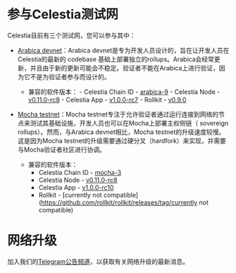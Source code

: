 # 参与Celestia测试网

Celestia目前有三个测试网，您可以参与其中：

- [Arabica devnet](https://docs.celestia.org/nodes/arabica-devnet/)：Arabica devnet是专为开发人员设计的，旨在让开发人员在Celestia的最新的 codebase 基础上部署独立的rollups。Arabica会经常更新，并且由于新的更新可能会不稳定。验证者不能在Arabica上进行验证，因为它不是为验证者参与而设计的。
	- 	兼容的软件版本：
	   - Celestia Chain ID - [arabica-9](https://github.com/celestiaorg/networks/tree/master/arabica-9)
	   - Celestia Node - [v0.11.0-rc8](https://github.com/celestiaorg/celestia-node/releases/tag/v0.11.0-rc8)
	   - Celestia App - [v1.0.0-rc7](https://github.com/celestiaorg/celestia-app/releases/tag/v1.0.0-rc7)
	   - Rollkit - [v0.9.0](https://github.com/rollkit/rollkit/releases/tag/v0.9.0)



- [Mocha testnet](https://docs.celestia.org/nodes/mocha-testnet/)：Mocha testnet专注于允许验证者通过运行连接到网络的节点来测试其基础设施，开发人员也可以在Mocha上部署主权侧链（ sovereign rollups）。然而，与Arabica devnet相比，Mocha testnet的升级速度较慢。这是因为Mocha testnet的升级需要通过硬分叉（hardfork）<!-- 硬分叉是一种区块链协议的重大更改，要求所有节点和参与者都同意升级。因此，Mocha测试网络的升级过程需要更多的时间和精力，使得它的升级相对较慢。-->来实现，并需要与Mocha验证者社区进行协调。
  - 兼容的软件版本：
    - Celestia Chain ID - [mocha-3](https://github.com/celestiaorg/networks/tree/master/mocha-3)
    - Celestia Node - [v0.11.0-rc8](https://github.com/celestiaorg/celestia-node/releases/tag/v0.11.0-rc8)
    - Celestia App - [v1.0.0-rc10](https://github.com/celestiaorg/celestia-app/releases/tag/v1.0.0-rc10)
    - Rollkit - [currently not compatible](https://github.com/rollkit/rollkit/releases/tag/currently not compatible)


# 网络升级

加入我们的[Telegram公告频道](https://t.me/+smSFIA7XXLU4MjJh)，以获取有关网络升级的最新消息。



